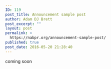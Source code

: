 ```yaml
---
ID: 119
post_title: Announcement sample post
author: Adam DJ Brett
post_excerpt: ""
layout: post
permalink: >
  https://nabpr.org/announcement-sample-post/
published: true
post_date: 2016-05-20 21:28:40
---
```

coming soon